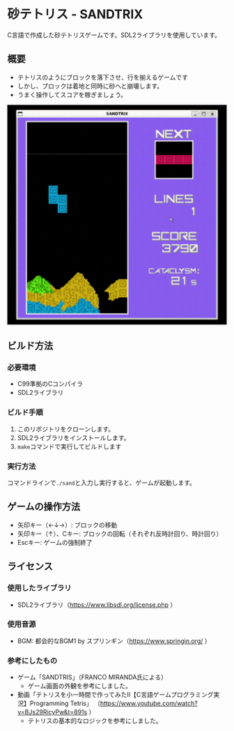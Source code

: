 # 砂テトリス - SANDTRIX

C言語で作成した砂テトリスゲームです。SDL2ライブラリを使用しています。

## 概要

- テトリスのようにブロックを落下させ、行を揃えるゲームです
- しかし、ブロックは着地と同時に砂へと崩壊します。
- うまく操作してスコアを稼ぎましょう。

![砂テトリスプレイ動画](./assets/gameplay.gif)

## ビルド方法
### 必要環境

- C99準拠のCコンパイラ
- SDL2ライブラリ

### ビルド手順

1. このリポジトリをクローンします。
2. SDL2ライブラリをインストールします。
3. `make`コマンドで実行してビルドします

### 実行方法

コマンドラインで`./sand`と入力し実行すると、ゲームが起動します。

## ゲームの操作方法

- 矢印キー（←↓→）: ブロックの移動
- 矢印キー（↑）、Cキー: ブロックの回転（それぞれ反時計回り、時計回り）
- Escキー: ゲームの強制終了

## ライセンス

### 使用したライブラリ

- SDL2ライブラリ（https://www.libsdl.org/license.php ）

### 使用音源

- BGM: 都会的なBGM1 by スプリンギン（https://www.springin.org/ ）

### 参考にしたもの

- ゲーム「SANDTRIS」（FRANCO MIRANDA氏による）
    - ゲーム画面の外観を参考にしました。
- 動画「テトリスを小一時間で作ってみたⅡ【C言語ゲームプログラミング実況】Programming Tetris」
（https://www.youtube.com/watch?v=BJs29RicyPw&t=891s ）
    - テトリスの基本的なロジックを参考にしました。
